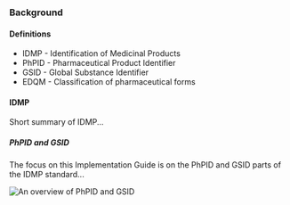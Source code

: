 ### Background

#### Definitions
- IDMP - Identification of Medicinal Products
- PhPID - Pharmaceutical Product Identifier
- GSID - Global Substance Identifier
- EDQM - Classification of pharmaceutical forms

#### IDMP

Short summary of IDMP...

##### PhPID and GSID 

The focus on this Implementation Guide is on the PhPID and GSID parts of the IDMP standard...

<img src="Overview.png" alt="An overview of PhPID and GSID"/>





